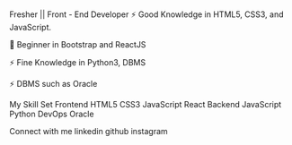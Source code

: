 
Fresher || Front - End Developer
⚡ Good Knowledge in HTML5, CSS3, and JavaScript.

🌱 Beginner in Bootstrap and ReactJS

⚡ Fine Knowledge in Python3, DBMS

⚡ DBMS such as Oracle


My Skill Set
Frontend
HTML5 CSS3 JavaScript React
Backend
JavaScript Python
DevOps
Oracle

Connect with me
linkedin github instagram

<!---
UniqueRahman/UniqueRahman is a ✨ special ✨ repository because its `README.md` (this file) appears on your GitHub profile.
You can click the Preview link to take a look at your changes.
--->
